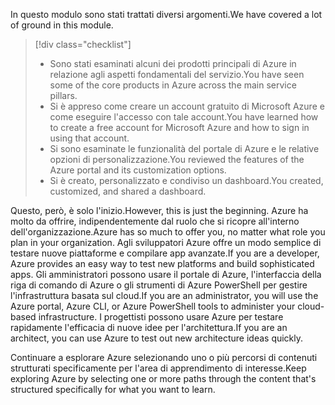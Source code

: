 <span data-ttu-id="35e87-101">In questo modulo sono stati trattati diversi argomenti.</span><span class="sxs-lookup"><span data-stu-id="35e87-101">We have covered a lot of ground in this module.</span></span> 

> [!div class="checklist"]
> * <span data-ttu-id="35e87-102">Sono stati esaminati alcuni dei prodotti principali di Azure in relazione agli aspetti fondamentali del servizio.</span><span class="sxs-lookup"><span data-stu-id="35e87-102">You have seen some of the core products in Azure across the main service pillars.</span></span>
> * <span data-ttu-id="35e87-103">Si è appreso come creare un account gratuito di Microsoft Azure e come eseguire l'accesso con tale account.</span><span class="sxs-lookup"><span data-stu-id="35e87-103">You have learned how to create a free account for Microsoft Azure and how to sign in using that account.</span></span> 
> * <span data-ttu-id="35e87-104">Si sono esaminate le funzionalità del portale di Azure e le relative opzioni di personalizzazione.</span><span class="sxs-lookup"><span data-stu-id="35e87-104">You reviewed the features of the Azure portal and its customization options.</span></span> 
> * <span data-ttu-id="35e87-105">Si è creato, personalizzato e condiviso un dashboard.</span><span class="sxs-lookup"><span data-stu-id="35e87-105">You created, customized, and shared a dashboard.</span></span>

<span data-ttu-id="35e87-106">Questo, però, è solo l'inizio.</span><span class="sxs-lookup"><span data-stu-id="35e87-106">However, this is just the beginning.</span></span> <span data-ttu-id="35e87-107">Azure ha molto da offrire, indipendentemente dal ruolo che si ricopre all'interno dell'organizzazione.</span><span class="sxs-lookup"><span data-stu-id="35e87-107">Azure has so much to offer you, no matter what role you plan in your organization.</span></span> <span data-ttu-id="35e87-108">Agli sviluppatori Azure offre un modo semplice di testare nuove piattaforme e compilare app avanzate.</span><span class="sxs-lookup"><span data-stu-id="35e87-108">If you are a developer, Azure provides an easy way to test new platforms and build sophisticated apps.</span></span> <span data-ttu-id="35e87-109">Gli amministratori possono usare il portale di Azure, l'interfaccia della riga di comando di Azure o gli strumenti di Azure PowerShell per gestire l'infrastruttura basata sul cloud.</span><span class="sxs-lookup"><span data-stu-id="35e87-109">If you are an administrator, you will use the Azure portal, Azure CLI, or Azure PowerShell tools to administer your cloud-based infrastructure.</span></span> <span data-ttu-id="35e87-110">I progettisti possono usare Azure per testare rapidamente l'efficacia di nuove idee per l'architettura.</span><span class="sxs-lookup"><span data-stu-id="35e87-110">If you are an architect, you can use Azure to test out new architecture ideas quickly.</span></span>

<span data-ttu-id="35e87-111">Continuare a esplorare Azure selezionando uno o più percorsi di contenuti strutturati specificamente per l'area di apprendimento di interesse.</span><span class="sxs-lookup"><span data-stu-id="35e87-111">Keep exploring Azure by selecting one or more paths through the content that's structured specifically for what you want to learn.</span></span>